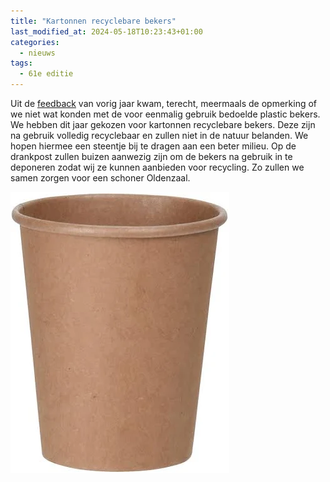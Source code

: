 ```yaml
---
title: "Kartonnen recyclebare bekers"
last_modified_at: 2024-05-18T10:23:43+01:00
categories:
  - nieuws
tags:
  - 61e editie
---
```


Uit de [feedback](/feedback) van vorig jaar kwam, terecht, meermaals de opmerking of we niet wat konden met de voor eenmalig gebruik bedoelde plastic bekers. We hebben dit jaar gekozen voor kartonnen recyclebare bekers. Deze zijn na gebruik volledig recyclebaar en zullen niet in de natuur belanden. We hopen hiermee een steentje bij te dragen aan een beter milieu. Op de drankpost zullen buizen aanwezig zijn om de bekers na gebruik in te deponeren zodat wij ze kunnen aanbieden voor recycling. Zo zullen we samen zorgen voor een schoner Oldenzaal.

![Dit jaar kartonnen recyclebare drinkbekers](/assets/images/news/2024/kartonnenbeker.png)